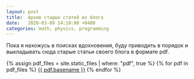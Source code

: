 ```yaml
---
layout: post
title:  Архив старых статей из блога
date:   2020-03-09 14:10:00 +0400
categories: math, physics, programming
---
```


Пока я нахожусь в поисках вдохновения, буду приводить в порядок и выкладывать сюда старые статьи своего блога в формате pdf.

{% assign pdf_files = site.static_files | where: "pdf", true %}
{% for pdf in pdf_files %}
  <a href="{{ pdf.path }}">{{ pdf.basename }}</a>
{% endfor %}